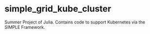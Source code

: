 # simple_grid_kube_cluster
Summer Project of Julia. Contains code to support Kubernetes via the SIMPLE Framework.

